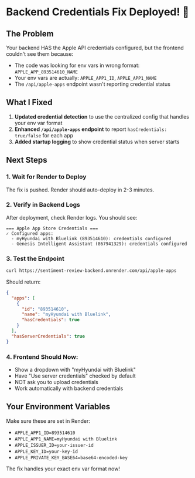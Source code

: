 # Backend Credentials Fix Deployed! 🔧

## The Problem
Your backend HAS the Apple API credentials configured, but the frontend couldn't see them because:
- The code was looking for env vars in wrong format: `APPLE_APP_893514610_NAME`
- Your env vars are actually: `APPLE_APP1_ID`, `APPLE_APP1_NAME`
- The `/api/apple-apps` endpoint wasn't reporting credential status

## What I Fixed
1. **Updated credential detection** to use the centralized config that handles your env var format
2. **Enhanced `/api/apple-apps` endpoint** to report `hasCredentials: true/false` for each app
3. **Added startup logging** to show credential status when server starts

## Next Steps

### 1. Wait for Render to Deploy
The fix is pushed. Render should auto-deploy in 2-3 minutes.

### 2. Verify in Backend Logs
After deployment, check Render logs. You should see:
```
=== Apple App Store Credentials ===
✓ Configured apps:
  - myHyundai with Bluelink (893514610): credentials configured
  - Genesis Intelligent Assistant (867941329): credentials configured
```

### 3. Test the Endpoint
```bash
curl https://sentiment-review-backend.onrender.com/api/apple-apps
```

Should return:
```json
{
  "apps": [
    {
      "id": "893514610",
      "name": "myHyundai with Bluelink",
      "hasCredentials": true
    }
  ],
  "hasServerCredentials": true
}
```

### 4. Frontend Should Now:
- Show a dropdown with "myHyundai with Bluelink"
- Have "Use server credentials" checked by default
- NOT ask you to upload credentials
- Work automatically with backend credentials

## Your Environment Variables
Make sure these are set in Render:
- `APPLE_APP1_ID=893514610`
- `APPLE_APP1_NAME=myHyundai with Bluelink`
- `APPLE_ISSUER_ID=your-issuer-id`
- `APPLE_KEY_ID=your-key-id`
- `APPLE_PRIVATE_KEY_BASE64=base64-encoded-key`

The fix handles your exact env var format now!